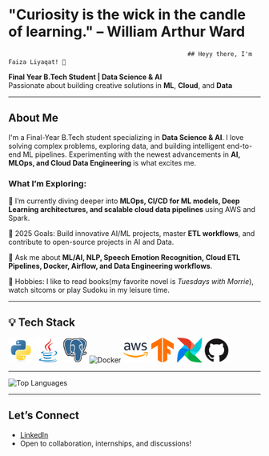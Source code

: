 # "Curiosity is the wick in the candle of learning." – William Arthur Ward  

                                                      ## Heyy there, I'm Faiza Liyaqat! 👋  

**Final Year B.Tech Student | Data Science & AI**  
Passionate about building creative solutions in **ML**, **Cloud**, and **Data**  

---

## About Me  
I'm a Final-Year B.Tech student specializing in **Data Science & AI**. I love solving complex problems, exploring data, and building intelligent end-to-end ML pipelines. Experimenting with the newest advancements in **AI, MLOps, and Cloud Data Engineering** is what excites me. 

### What I’m Exploring:

🌱 I’m currently diving deeper into **MLOps, CI/CD for ML models, Deep Learning architectures, and scalable cloud data pipelines** using AWS and Spark.  

🎯 2025 Goals: Build innovative AI/ML projects, master **ETL workflows**, and contribute to open-source projects in AI and Data.  

💬 Ask me about **ML/AI, NLP, Speech Emotion Recognition, Cloud ETL Pipelines, Docker, Airflow, and Data Engineering workflows**.  

🔮 Hobbies: I like to read books(my favorite novel is *Tuesdays with Morrie*), watch sitcoms or play Sudoku in my leisure time.  

---

## 💡 Tech Stack  

<p align="left">
  <img src="https://raw.githubusercontent.com/devicons/devicon/master/icons/python/python-original.svg" width="50" height="50" alt="Python" />
  <img src="https://raw.githubusercontent.com/devicons/devicon/master/icons/java/java-original.svg" width="50" height="50" alt="Java" />
  <img src="https://raw.githubusercontent.com/devicons/devicon/master/icons/postgresql/postgresql-original.svg" width="50" height="50" alt="SQL" />
  <img src="https://raw.githubusercontent.com/rajpratyush/rajpratyush/main/assets/docker.gif" width="50" height="50" alt="Docker" />
  <img src="https://raw.githubusercontent.com/devicons/devicon/master/icons/amazonwebservices/amazonwebservices-original-wordmark.svg" width="50" height="50" alt="AWS" />
  <img src="https://raw.githubusercontent.com/devicons/devicon/master/icons/tensorflow/tensorflow-original.svg" width="50" height="50" alt="TensorFlow" />
  <img src="https://raw.githubusercontent.com/devicons/devicon/master/icons/apacheairflow/apacheairflow-original.svg" width="50" height="50" alt="Airflow" />
  <img src="https://raw.githubusercontent.com/devicons/devicon/master/icons/github/github-original.svg" width="50" height="50" alt="GitHub" />
</p>

---

![Top Languages](https://github-readme-stats.vercel.app/api/top-langs/?username=faizaliyaqat&layout=compact&theme=default)  

---
## Let’s Connect  

- [LinkedIn](https://www.linkedin.com/in/faiza-liyaqat-682137217/)  
- Open to collaboration, internships, and discussions!  
